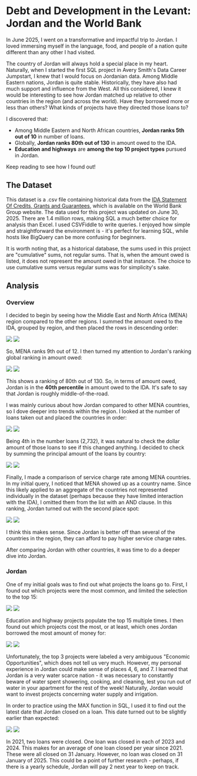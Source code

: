 # Debt and Development in the Levant: Jordan and the World Bank

In June 2025, I went on a transformative and impactful trip to Jordan. I loved immersing myself in the language, food, and people of a nation quite different than any other I had visited.

The country of Jordan will always hold a special place in my heart. Naturally, when I started the first SQL project in Avery Smith's Data Career Jumpstart, I knew that I would focus on Jordanian data. Among Middle Eastern nations, Jordan is quite stable. Historically, they have also had much support and influence from the West. All this considered, I knew it would be interesting to see how Jordan matched up relative to other countries in the region (and across the world). Have they borrowed more or less than others? What kinds of projects have they directed those loans to?

I discovered that:

- Among Middle Eastern and North African countries, **Jordan ranks 5th out of 10** in number of loans.
- Globally, **Jordan ranks 80th out of 130** in amount owed to the IDA.
- **Education and highways** are **among the top 10 project types** pursued in Jordan.

Keep reading to see how I found out!

## The Dataset

This dataset is a .csv file containing historical data from the [IDA Statement Of Credits, Grants and Guarantees](https://financesone.worldbank.org/ida-statement-of-credits-grants-and-guarantees-historical-data/DS00976), which is available on the World Bank Group website. The data used for this project was updated on June 30, 2025. There are 1.4 million rows, making SQL a much better choice for analysis than Excel. I used CSVFiddle to write queries. I enjoyed how simple and straightforward the environment is - it's perfect for learning SQL, while hosts like BigQuery can be more confusing for beginners.

It is worth noting that, as a historical database, the sums used in this project are "cumulative" sums, not regular sums. That is, when the amount owed is listed, it does not represent the amount owed in that instance. The choice to use cumulative sums versus regular sums was for simplicity's sake.

## Analysis

### Overview

I decided to begin by seeing how the Middle East and North Africa (MENA) region compared to the other regions. I summed the amount owed to the IDA, grouped by region, and then placed the rows in descending order:

<img src="images/bank/q_region_rankings.png?raw=true"/>
<img src="images/bank/r_region_rankings.png?raw=true"/>

So, MENA ranks 9th out of 12. I then turned my attention to Jordan's ranking global ranking in amount owed:

<img src="images/bank/q_total_owed_global.png?raw=true"/>
<img src="images/bank/r_total_owed_global.png?raw=true"/>

This shows a ranking of 80th out of 130. So, in terms of amount owed, Jordan is in the **40th percentile** in amount owed to the IDA. It's safe to say that Jordan is roughly middle-of-the-road.

I was mainly curious about how Jordan compared to other MENA countries, so I dove deeper into trends within the region. I looked at the number of loans taken out and placed the countries in order:

<img src="images/bank/q_numloans.png?raw=true"/>
<img src="images/bank/r_numloans.png?raw=true"/>

Being 4th in the number loans (2,732), it was natural to check the dollar amount of those loans to see if this changed anything. I decided to check by summing the principal amount of the loans by country:

<img src="images/bank/q_principal.png?raw=true"/>
<img src="images/bank/r_principal.png?raw=true"/>

Finally, I made a comparison of service charge rate among MENA countries. In my initial query, I noticed that MENA showed up as a country name. Since this likely applied to an aggregate of the countries not represented individually in the dataset (perhaps because they have limited interaction with the IDA), I omitted them from the list with an AND clause. In this ranking, Jordan turned out with the second place spot:

<img src="images/bank/q_avg_serv.png?raw=true"/>
<img src="images/bank/r_avg_serv.png?raw=true"/>

I think this makes sense. Since Jordan is better off than several of the countries in the region, they can afford to pay higher service charge rates.

After comparing Jordan with other countries, it was time to do a deeper dive into Jordan.

### Jordan

One of my initial goals was to find out what projects the loans go to. First, I found out which projects were the most common, and limited the selection to the top 15:

<img src="images/bank/q_common_proj.png?raw=true"/>
<img src="images/bank/r_common_proj.png?raw=true"/>

Education and highway projects populate the top 15 multiple times. I then found out which projects cost the most, or at least, which ones Jordan borrowed the most amount of money for:

<img src="images/bank/q_proj.png?raw=true"/>
<img src="images/bank/r_proj.png?raw=true"/>

Unfortunately, the top 3 projects were labeled a very ambiguous "Economic Opportunities", which does not tell us very much. However, my personal experience in Jordan could make sense of places 4, 6, and 7. I learned that Jordan is a very water scarce nation - it was necessary to constantly beware of water spent showering, cooking, and cleaning, lest you run out of water in your apartment for the rest of the week! Naturally, Jordan would want to invest projects concerning water supply and irrigation.

In order to practice using the MAX function in SQL, I used it to find out the latest date that Jordan closed on a loan. This date turned out to be slightly earlier than expected:

<img src="images/bank/q_latest_date.png?raw=true"/>
<img src="images/bank/r_latest_date.png?raw=true"/>

In 2021, two loans were closed. One loan was closed in each of 2023 and 2024. This makes for an average of one loan closed per year since 2021. These were all closed on 31 January. However, no loan was closed on 31 January of 2025. This could be a point of further research - perhaps, if there is a yearly schedule, Jordan will pay 2 next year to keep on track.
